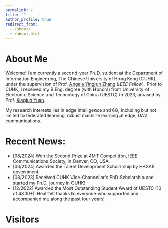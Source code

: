 ```yaml
---
permalink: /
title: ""
author_profile: true
redirect_from: 
  - /about/
  - /about.html
---
```


# About Me
Welcome! I am currently a second-year Ph.D. student at the Department of Information Engineering, The Chinese University of Hong Kong (CUHK), under the supervision of Prof. [Angela Yingjun Zhang](https://staff.ie.cuhk.edu.hk/~yjzhang/) (_IEEE Fellow_). Prior to CUHK, I received my B.Eng. degree (with Honors) from University of Electronic Science and Technology of China (UESTC) in 2023, advised by Prof. [Xiaojun Yuan](https://scholar.google.com.hk/citations?user=o6W_m00AAAAJ&hl=en). 

My research interests lies in edge intelligence and 6G, including but not limited to federated learning, robust machine learning at edge, UAV communications.



Recent News:
======
- [06/2024] Won the Second Prize at 4MT Competition, IEEE Communications Society, in Denver, CO, USA. 
- [06/2024] Awarded the Talent Development Scholarship by HKSAR government.
- [08/2023] Received CUHK Vice-Chancellor's PhD Scholarship and started my Ph.D. journey in CUHK!
- [12/2022] Awarded the Most Outstanding Student Award of UESTC (10 of 4800+). Healtfelt thanks to everyone who supported and accompanied me along the past four years!




Visitors
=======
<script type='text/javascript' id='clustrmaps' src='//cdn.clustrmaps.com/map_v2.js?cl=080808&w=250&t=n&d=gkUgx_rJxyGnlm9h49vUyEn8lS4ZIy-1rPBbiEUZCKY&co=ffffff&cmo=3acc3a&cmn=ff5353&ct=808080'></script>
